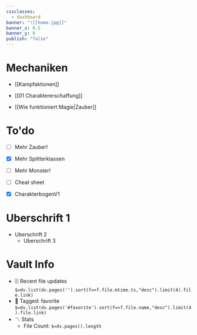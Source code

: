 ```yaml
---
cssclasses:
  - dashboard
banner: "![[home.jpg]]"
banner_x: 0.5
banner_y: 0
publish: "false"
---
```

 
# Mechaniken
- [[Kampfaktionen]]

- [[01 Charaktererschaffung]]

- [[Wie funktioniert Magie|Zauber]]


# To'do
 

- [ ] Mehr Zauber! 
- [x] Mehr Splitterklassen
- [ ] Mehr Monster!	
- [ ] Cheat sheet
- [x] CharakterbogenV1



 # Uberschrift 1
- Uberschrift 2
	- Uberschrift 3
	
# Vault Info
- 🗄️ Recent file updates
 `$=dv.list(dv.pages('').sort(f=>f.file.mtime.ts,"desc").limit(4).file.link)`
- 🔖 Tagged:  favorite 
 `$=dv.list(dv.pages('#favorite').sort(f=>f.file.name,"desc").limit(4).file.link)`
- 〽️ Stats
	-  File Count: `$=dv.pages().length`
